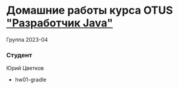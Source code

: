 # Домашние работы курса OTUS ["Разработчик Java"](https://otus.ru/lessons/java-professional/?utm_source=github&utm_medium=free&utm_campaign=otus)


Группа 2023-04

### Студент
Юрий Цветков<br>
* hw01-gradle
